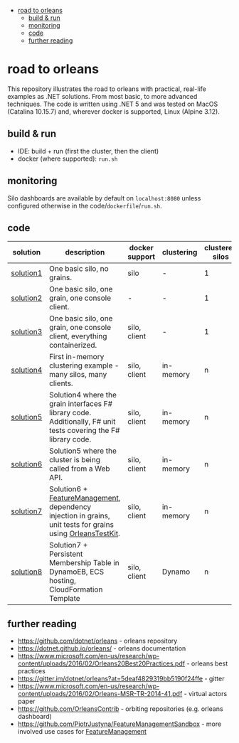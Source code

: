 - [road to orleans](#road-to-orleans)
  - [build & run](#build--run)
  - [monitoring](#monitoring)
  - [code](#code)
  - [further reading](#further-reading)

# road to orleans

This repository illustrates the road to orleans with practical, real-life examples as .NET solutions. From most basic, to more advanced techniques. The code is written using .NET 5 and was tested on MacOS (Catalina 10.15.7) and, wherever docker is supported, Linux (Alpine 3.12).

## build & run

* IDE: build + run (first the cluster, then the client)
* docker (where supported): `run.sh`

## monitoring

Silo dashboards are available by default on `localhost:8080` unless configured otherwise in the code/`dockerfile`/`run.sh`.

## code

| solution | description | docker support | clustering | clustered silos | grains | clients |
| --- | --- | --- | --- | --- | --- | --- |
| [solution1](1/readme.md) | One basic silo, no grains. | silo | - | 1 | 0 | 0 |
| [solution2](2/readme.md) | One basic silo, one grain, one console client. | - | - | 1 | 1 C# grain | 1 - console |
| [solution3](3/readme.md) | One basic silo, one grain, one console client, everything containerized. | silo, client | - | 1 | 1 C# grain | 1 - console |
| [solution4](4/readme.md) | First in-memory clustering example - many silos, many clients. | silo, client | in-memory | n | 1 C# grain | n - console |
| [solution5](5/readme.md) | Solution4 where the grain interfaces F# library code. Additionally, F# unit tests covering the F# library code. | silo, client | in-memory | n | 1 C# grain interfacing F# library code. | n - console |
| [solution6](6/readme.md) | Solution5 where the cluster is being called from a Web API. | silo, client | in-memory | n | 1 C# grain interfacing F# library code | n - web api |
| [solution7](7/readme.md) | Solution6 + [FeatureManagement](https://www.nuget.org/packages/Microsoft.FeatureManagement/), dependency injection in grains, unit tests for grains using [OrleansTestKit](https://www.nuget.org/packages/OrleansTestKit/). | silo, client | in-memory | n | 1 C# grain interfacing F# library code | n - web api |
| [solution8](8/readme.md) | Solution7 + Persistent Membership Table in DynamoEB, ECS hosting, CloudFormation Template | silo, client | Dynamo | n | 1 C# grain interfacing F# library code | n - web api |

## further reading

* https://github.com/dotnet/orleans - orleans repository
* https://dotnet.github.io/orleans/ - orleans documentation
* https://www.microsoft.com/en-us/research/wp-content/uploads/2016/02/Orleans20Best20Practices.pdf - orleans best practices
* https://gitter.im/dotnet/orleans?at=5deaf4829319bb5190f24ffe - gitter
* https://www.microsoft.com/en-us/research/wp-content/uploads/2016/02/Orleans-MSR-TR-2014-41.pdf - virtual actors paper
* https://github.com/OrleansContrib - orbiting repositories (e.g. orleans dashboard)
* https://github.com/PiotrJustyna/FeatureManagementSandbox - more involved use cases for [FeatureManagement](https://www.nuget.org/packages/Microsoft.FeatureManagement/)
